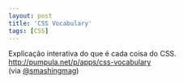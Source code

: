 ```yaml
---
layout: post
title: 'CSS Vocabulary'
tags: [CSS]
---
```


Explicação interativa do que é cada coisa do CSS.<br>
<http://pumpula.net/p/apps/css-vocabulary><br>
(via [@smashingmag](https://twitter.com/smashingmag/status/458505851138220032))
